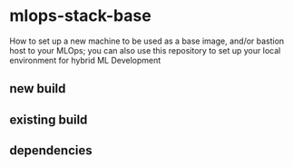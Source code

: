 # mlops-stack-base

How to set up a new machine to be used as a base image, and/or bastion host to your MLOps; you can also use this repository to set up your local environment for hybrid ML Development

## new build

## existing build

## dependencies
